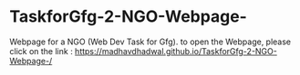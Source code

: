 # TaskforGfg-2-NGO-Webpage-
Webpage for a NGO (Web Dev Task for Gfg).
to open the Webpage, please click on the link : https://madhavdhadwal.github.io/TaskforGfg-2-NGO-Webpage-/

